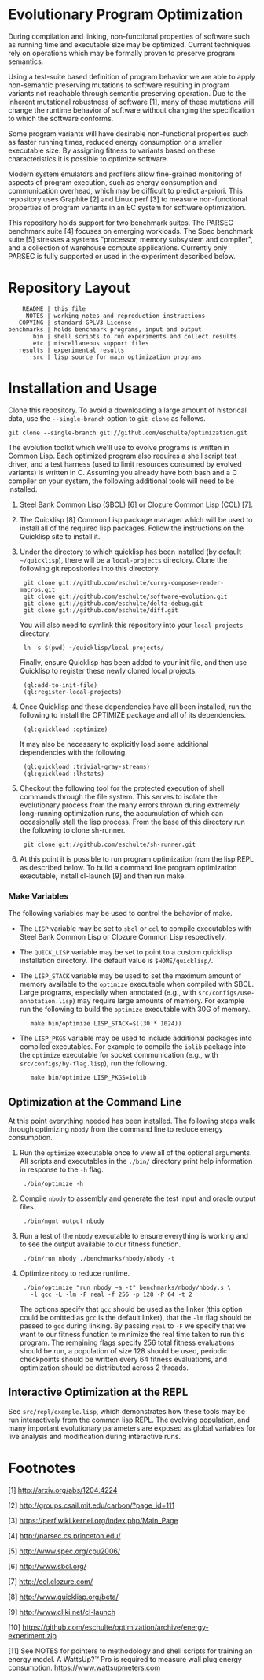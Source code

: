 Evolutionary Program Optimization
=================================

During compilation and linking, non-functional properties of software
such as running time and executable size may be optimized.  Current
techniques rely on operations which may be formally proven to preserve
program semantics.

Using a test-suite based definition of program behavior we are able to
apply non-semantic preserving mutations to software resulting in
program variants not reachable through semantic preserving operation.
Due to the inherent mutational robustness of software [1], many of
these mutations will change the runtime behavior of software without
changing the specification to which the software conforms.

Some program variants will have desirable non-functional properties
such as faster running times, reduced energy consumption or a smaller
executable size.  By assigning fitness to variants based on these
characteristics it is possible to optimize software.

Modern system emulators and profilers allow fine-grained monitoring of
aspects of program execution, such as energy consumption and
communication overhead, which may be difficult to predict a-priori.
This repository uses Graphite [2] and Linux perf [3] to measure
non-functional properties of program variants in an EC system for
software optimization.

This repository holds support for two benchmark suites.  The PARSEC
benchmark suite [4] focuses on emerging workloads.  The Spec benchmark
suite [5] stresses a systems "processor, memory subsystem and
compiler", and a collection of warehouse compute applications.
Currently only PARSEC is fully supported or used in the experiment
described below.

Repository Layout
=================

        README | this file
         NOTES | working notes and reproduction instructions
       COPYING | standard GPLV3 License
    benchmarks | holds benchmark programs, input and output
           bin | shell scripts to run experiments and collect results
           etc | miscellaneous support files
       results | experimental results
           src | lisp source for main optimization programs

Installation and Usage
======================

Clone this repository.  To avoid a downloading a large amount of
historical data, use the `--single-branch` option to `git clone` as
follows.

    git clone --single-branch git://github.com/eschulte/optimization.git

The evolution toolkit which we'll use to evolve programs is written in
Common Lisp.  Each optimized program also requires a shell script test
driver, and a test harness (used to limit resources consumed by
evolved variants) is written in C.  Assuming you already have both
bash and a C compiler on your system, the following additional tools
will need to be installed.

1. Steel Bank Common Lisp (SBCL) [6] or Clozure Common Lisp (CCL) [7].

2. The Quicklisp [8] Common Lisp package manager which will be used to
   install all of the required lisp packages.  Follow the instructions
   on the Quicklisp site to install it.

3. Under the directory to which quicklisp has been installed (by
   default `~/quicklisp`), there will be a `local-projects` directory.
   Clone the following git repositories into this directory.

        git clone git://github.com/eschulte/curry-compose-reader-macros.git
        git clone git://github.com/eschulte/software-evolution.git
        git clone git://github.com/eschulte/delta-debug.git
        git clone git://github.com/eschulte/diff.git

   You will also need to symlink this repository into your
   `local-projects` directory.

        ln -s $(pwd) ~/quicklisp/local-projects/

   Finally, ensure Quicklisp has been added to your init file, and
   then use Quicklisp to register these newly cloned local projects.

        (ql:add-to-init-file)
        (ql:register-local-projects)

4. Once Quicklisp and these dependencies have all been installed, run
   the following to install the OPTIMIZE package and all of its
   dependencies.

        (ql:quickload :optimize)

   It may also be necessary to explicitly load some additional
   dependencies with the following.

        (ql:quickload :trivial-gray-streams)
        (ql:quickload :lhstats)

5. Checkout the following tool for the protected execution of shell
   commands through the file system.  This serves to isolate the
   evolutionary process from the many errors thrown during extremely
   long-running optimization runs, the accumulation of which can
   occasionally stall the lisp process.  From the base of this
   directory run the following to clone sh-runner.

        git clone git://github.com/eschulte/sh-runner.git

6. At this point it is possible to run program optimization from the
   lisp REPL as described below.  To build a command line program
   optimization executable, install cl-launch [9] and then run make.

### Make Variables

The following variables may be used to control the behavior of make.

- The `LISP` variable may be set to `sbcl` or `ccl` to compile
  executables with Steel Bank Common Lisp or Clozure Common Lisp
  respectively.

- The `QUICK_LISP` variable may be set to point to a custom quicklisp
  installation directory.  The default value is `$HOME/quicklisp/`.

- The `LISP_STACK` variable may be used to set the maximum amount of
  memory available to the `optimize` executable when compiled with
  SBCL.  Large programs, especially when annotated (e.g., with
  `src/configs/use-annotation.lisp`) may require large amounts of
  memory.  For example run the following to build the `optimize`
  executable with 30G of memory.

         make bin/optimize LISP_STACK=$((30 * 1024))

- The `LISP_PKGS` variable may be used to include additional packages
  into compiled executables.  For example to compile the `iolib`
  package into the `optimize` executable for socket communication
  (e.g., with `src/configs/by-flag.lisp`), run the following.

         make bin/optimize LISP_PKGS=iolib

Optimization at the Command Line
--------------------------------

At this point everything needed has been installed.  The following
steps walk through optimizing `nbody` from the command line to reduce
energy consumption.

1. Run the `optimize` executable once to view all of the optional
   arguments.  All scripts and executables in the `./bin/` directory
   print help information in response to the `-h` flag.

        ./bin/optimize -h

2. Compile `nbody` to assembly and generate the test input and oracle
   output files.

        ./bin/mgmt output nbody

3. Run a test of the `nbody` executable to ensure everything is
   working and to see the output available to our fitness function.

        ./bin/run nbody ./benchmarks/nbody/nbody -t

4. Optimize `nbody` to reduce runtime.

        ./bin/optimize "run nbody ~a -t" benchmarks/nbody/nbody.s \
          -l gcc -L -lm -F real -f 256 -p 128 -P 64 -t 2

   The options specify that `gcc` should be used as the linker (this
   option could be omitted as `gcc` is the default linker), that the
   `-lm` flag should be passed to `gcc` during linking.  By passing
   `real` to `-F` we specify that we want to our fitness function to
   minimize the real time taken to run this program.  The remaining
   flags specify 256 total fitness evaluations should be run, a
   population of size 128 should be used, periodic checkpoints should
   be written every 64 fitness evaluations, and optimization should be
   distributed across 2 threads.

Interactive Optimization at the REPL
------------------------------------

See `src/repl/example.lisp`, which demonstrates how these tools may be
run interactively from the common lisp REPL.  The evolving population,
and many important evolutionary parameters are exposed as global
variables for live analysis and modification during interactive runs.

Footnotes
=========

[1]  http://arxiv.org/abs/1204.4224

[2]  http://groups.csail.mit.edu/carbon/?page_id=111

[3]  https://perf.wiki.kernel.org/index.php/Main_Page

[4]  http://parsec.cs.princeton.edu/

[5]  http://www.spec.org/cpu2006/

[6]  http://www.sbcl.org/

[7]  http://ccl.clozure.com/

[8]  http://www.quicklisp.org/beta/

[9]  http://www.cliki.net/cl-launch

[10] https://github.com/eschulte/optimization/archive/energy-experiment.zip

[11] See NOTES for pointers to methodology and shell scripts for
     training an energy model.  A WattsUp?™ Pro is required to measure
     wall plug energy consumption.  https://www.wattsupmeters.com
